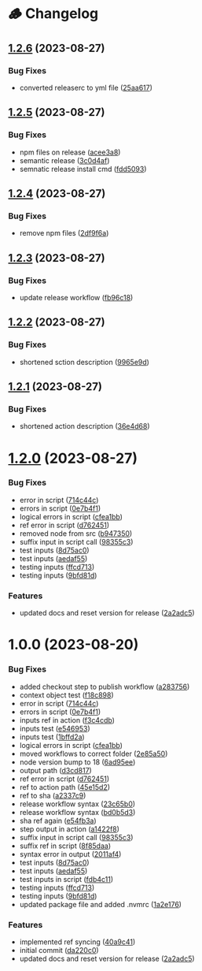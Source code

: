 # 🪵 Changelog

## [1.2.6](https://github.com/acsetter/release-harmonizer/compare/v1.2.5...v1.2.6) (2023-08-27)


### Bug Fixes

* converted releaserc to yml file ([25aa617](https://github.com/acsetter/release-harmonizer/commit/25aa617dcf8749f6b3c177f889cd8d59aa9b40d2))

## [1.2.5](https://github.com/acsetter/release-harmonizer/compare/v1.2.4...v1.2.5) (2023-08-27)


### Bug Fixes

* npm files on release ([acee3a8](https://github.com/acsetter/release-harmonizer/commit/acee3a801a58c34d9e660506d8d49adb1cf2349b))
* semantic release ([3c0d4af](https://github.com/acsetter/release-harmonizer/commit/3c0d4af209e16f51125fd38439ef85af78072825))
* semnatic release install cmd ([fdd5093](https://github.com/acsetter/release-harmonizer/commit/fdd50933a8742019e5a259fc0d61706bce7beb16))

## [1.2.4](https://github.com/acsetter/release-harmonizer/compare/v1.2.3...v1.2.4) (2023-08-27)


### Bug Fixes

* remove npm files ([2df9f6a](https://github.com/acsetter/release-harmonizer/commit/2df9f6ad52933b2af571b1cc7918f37bc999329d))

## [1.2.3](https://github.com/acsetter/release-harmonizer/compare/v1.2.2...v1.2.3) (2023-08-27)


### Bug Fixes

* update release workflow ([fb96c18](https://github.com/acsetter/release-harmonizer/commit/fb96c181455e6d372196685ef47063d1ebe8ebb5))

## [1.2.2](https://github.com/acsetter/release-harmonizer/compare/v1.2.1...v1.2.2) (2023-08-27)


### Bug Fixes

* shortened sction description ([9965e9d](https://github.com/acsetter/release-harmonizer/commit/9965e9dacc5c1fe5a9714c21dc7661b657a70d46))

## [1.2.1](https://github.com/acsetter/release-harmonizer/compare/v1.2.0...v1.2.1) (2023-08-27)


### Bug Fixes

* shortened action description ([36e4d68](https://github.com/acsetter/release-harmonizer/commit/36e4d68329f96233f1b3fa13a74ebf790de0a0ba))

# [1.2.0](https://github.com/acsetter/release-harmonizer/compare/v1.1.3...v1.2.0) (2023-08-27)


### Bug Fixes

* error in script ([714c44c](https://github.com/acsetter/release-harmonizer/commit/714c44c21ed66a29999006696f42c41a199aab05))
* errors in script ([0e7b4f1](https://github.com/acsetter/release-harmonizer/commit/0e7b4f1584444c10b81fafb77f370a7eaf08f9bc))
* logical errors in script ([cfea1bb](https://github.com/acsetter/release-harmonizer/commit/cfea1bbb34fb5a247ea7ffd974378e605c33e0e0))
* ref error in script ([d762451](https://github.com/acsetter/release-harmonizer/commit/d762451117a4833d7ba36cde24d3b9cc2a3a1104))
* removed node from src ([b947350](https://github.com/acsetter/release-harmonizer/commit/b947350dabcb88c118ae1dc86824e474eafbb729))
* suffix input in script call ([98355c3](https://github.com/acsetter/release-harmonizer/commit/98355c349e90b707e0d3c9ae49afa9c89d08480e))
* test inputs ([8d75ac0](https://github.com/acsetter/release-harmonizer/commit/8d75ac07202c37b1e7a1e98da50019d73c2d40f6))
* test inputs ([aedaf55](https://github.com/acsetter/release-harmonizer/commit/aedaf55d04468931add36e7e0966b532921bd11f))
* testing inputs ([ffcd713](https://github.com/acsetter/release-harmonizer/commit/ffcd7136a0f2e55a21df4e629eb1a3557edb33d1))
* testing inputs ([9bfd81d](https://github.com/acsetter/release-harmonizer/commit/9bfd81d183ae0282d20c4450ba40d2c33a31ad31))


### Features

* updated docs and reset version for release ([2a2adc5](https://github.com/acsetter/release-harmonizer/commit/2a2adc54e61b8a2c8866ce48fbe729de4093c42e))

# 1.0.0 (2023-08-20)


### Bug Fixes

* added checkout step to publish workflow ([a283756](https://github.com/acsetter/release-harmonizer/commit/a283756ff1e2d90cb24df736e697e290a0b13988))
* context object test ([f18c898](https://github.com/acsetter/release-harmonizer/commit/f18c89890caa483145a37acdaa819d6d26f304e4))
* error in script ([714c44c](https://github.com/acsetter/release-harmonizer/commit/714c44c21ed66a29999006696f42c41a199aab05))
* errors in script ([0e7b4f1](https://github.com/acsetter/release-harmonizer/commit/0e7b4f1584444c10b81fafb77f370a7eaf08f9bc))
* inputs ref in action ([f3c4cdb](https://github.com/acsetter/release-harmonizer/commit/f3c4cdb5411afd6597f078085cfdd742b5c7a718))
* inputs test ([e546953](https://github.com/acsetter/release-harmonizer/commit/e546953e605d7eb79c1d2cc5d3fc5eb677c6cb19))
* inputs test ([1bffd2a](https://github.com/acsetter/release-harmonizer/commit/1bffd2acb3e987874f10554886e7ce8f9160196d))
* logical errors in script ([cfea1bb](https://github.com/acsetter/release-harmonizer/commit/cfea1bbb34fb5a247ea7ffd974378e605c33e0e0))
* moved workflows to correct folder ([2e85a50](https://github.com/acsetter/release-harmonizer/commit/2e85a5026d80ae66921d71891330f187c475c8ae))
* node version bump to 18 ([6ad95ee](https://github.com/acsetter/release-harmonizer/commit/6ad95ee49432b8c03ccc03803cddf924b5a2586d))
* output path ([d3cd817](https://github.com/acsetter/release-harmonizer/commit/d3cd817b61849ae3e54cbc7670b391b0be9b5614))
* ref error in script ([d762451](https://github.com/acsetter/release-harmonizer/commit/d762451117a4833d7ba36cde24d3b9cc2a3a1104))
* ref to action path ([45e15d2](https://github.com/acsetter/release-harmonizer/commit/45e15d2b9dea8cc59d62f35e280d784baf64193b))
* ref to sha ([a2337c9](https://github.com/acsetter/release-harmonizer/commit/a2337c9818df95de1070b641d80590889f2ec227))
* release workflow syntax ([23c65b0](https://github.com/acsetter/release-harmonizer/commit/23c65b06feb601009bd3dc5fc3f3e1dac988c3e0))
* release workflow syntax ([bd0b5d3](https://github.com/acsetter/release-harmonizer/commit/bd0b5d3529d96b1d30d620e82359f3c0bb08d06a))
* sha ref again ([e54fb3a](https://github.com/acsetter/release-harmonizer/commit/e54fb3acc3b9bed52664773ff80a369330665e31))
* step output in action ([a1422f8](https://github.com/acsetter/release-harmonizer/commit/a1422f84a2aab080ecb749198cd901ba6b78a501))
* suffix input in script call ([98355c3](https://github.com/acsetter/release-harmonizer/commit/98355c349e90b707e0d3c9ae49afa9c89d08480e))
* suffix ref in script ([8f85daa](https://github.com/acsetter/release-harmonizer/commit/8f85daaeafd503c0b8186684643da0d41a75fe14))
* syntax error in output ([2011af4](https://github.com/acsetter/release-harmonizer/commit/2011af44c8807cade68cb782e4a951a6dc131c4e))
* test inputs ([8d75ac0](https://github.com/acsetter/release-harmonizer/commit/8d75ac07202c37b1e7a1e98da50019d73c2d40f6))
* test inputs ([aedaf55](https://github.com/acsetter/release-harmonizer/commit/aedaf55d04468931add36e7e0966b532921bd11f))
* test inputs in script ([fdb4c11](https://github.com/acsetter/release-harmonizer/commit/fdb4c11c05ab2ac66194f6e7c303ad3615483e1e))
* testing inputs ([ffcd713](https://github.com/acsetter/release-harmonizer/commit/ffcd7136a0f2e55a21df4e629eb1a3557edb33d1))
* testing inputs ([9bfd81d](https://github.com/acsetter/release-harmonizer/commit/9bfd81d183ae0282d20c4450ba40d2c33a31ad31))
* updated package file and added .nvmrc ([1a2e176](https://github.com/acsetter/release-harmonizer/commit/1a2e176da525804ecdc7bc2cc1e7fbde2d300348))


### Features

* implemented ref syncing ([40a9c41](https://github.com/acsetter/release-harmonizer/commit/40a9c41abf973a846bd72b35e07133d9f0ce291d))
* initial commit ([da220c0](https://github.com/acsetter/release-harmonizer/commit/da220c0dea77db8ec1a66d89725855321506a4e4))
* updated docs and reset version for release ([2a2adc5](https://github.com/acsetter/release-harmonizer/commit/2a2adc54e61b8a2c8866ce48fbe729de4093c42e))
